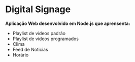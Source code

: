 # **Digital Signage**

**Aplicação Web desenvolvido em Node.js que aprensenta:**
- Playlist de vídeos padrão
- Playlist de vídeos programados
- Clima
- Feed de Noticias
- Horário